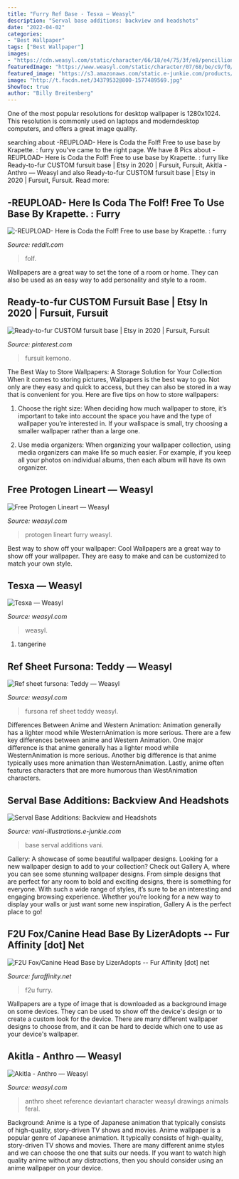 ```yaml
---
title: "Furry Ref Base - Tesxa — Weasyl"
description: "Serval base additions: backview and headshots"
date: "2022-04-02"
categories:
- "Best Wallpaper"
tags: ["Best Wallpaper"]
images:
- "https://cdn.weasyl.com/static/character/66/18/e4/75/3f/e8/pencillion-47938.cover.png"
featuredImage: "https://www.weasyl.com/static/character/07/68/be/c9/f0/90/alcina24-16460.submit.21699.png"
featured_image: "https://s3.amazonaws.com/static.e-junkie.com/products/images/1595429-1.png"
image: "http://t.facdn.net/34379532@800-1577489569.jpg"
ShowToc: true
author: "Billy Breitenberg"
---
```



One of the most popular resolutions for desktop wallpaper is 1280x1024. This resolution is commonly used on laptops and moderndesktop computers, and offers a great image quality.

	

		
searching about -REUPLOAD- Here is Coda the Folf! Free to use base by Krapette. : furry you've came to the right page. We have 8 Pics about -REUPLOAD- Here is Coda the Folf! Free to use base by Krapette. : furry like Ready-to-fur CUSTOM fursuit base | Etsy in 2020 | Fursuit, Fursuit, Akitla - Anthro — Weasyl and also Ready-to-fur CUSTOM fursuit base | Etsy in 2020 | Fursuit, Fursuit. Read more:
		
    
## -REUPLOAD- Here Is Coda The Folf! Free To Use Base By Krapette. : Furry

<img loading=lazy src="https://preview.redd.it/hlzzongfzdr41.jpg?auto=webp&amp;s=437d89c8df24bef3d0f32781dcf0aadec89c974e" onerror="this.onerror=null;this.src='https://tse1.mm.bing.net/th?id=OIP.pUavIJ0RjB4N4H3jcG28IwHaHa&amp;pid=15.1';" alt="-REUPLOAD- Here is Coda the Folf! Free to use base by Krapette. : furry">

_Source: reddit.com_

>folf. 

	

Wallpapers are a great way to set the tone of a room or home. They can also be used as an easy way to add personality and style to a room.

    
## Ready-to-fur CUSTOM Fursuit Base | Etsy In 2020 | Fursuit, Fursuit

<img loading=lazy src="https://i.pinimg.com/736x/08/a9/c7/08a9c76ab3d515678338fa86f328f031.jpg" onerror="this.onerror=null;this.src='https://tse4.mm.bing.net/th?id=OIP.RYzssKJV7pcgxMk1opfVIAHaHa&amp;pid=15.1';" alt="Ready-to-fur CUSTOM fursuit base | Etsy in 2020 | Fursuit, Fursuit">

_Source: pinterest.com_

>fursuit kemono. 

	

The Best Way to Store Wallpapers: A Storage Solution for Your Collection
When it comes to storing pictures, Wallpapers is the best way to go. Not only are they easy and quick to access, but they can also be stored in a way that is convenient for you. Here are five tips on how to store wallpapers:
1) Choose the right size: When deciding how much wallpaper to store, it’s important to take into account the space you have and the type of wallpaper you’re interested in. If your wallspace is small, try choosing a smaller wallpaper rather than a large one.

2) Use media organizers: When organizing your wallpaper collection, using media organizers can make life so much easier. For example, if you keep all your photos on individual albums, then each album will have its own organizer.

    
## Free Protogen Lineart — Weasyl

<img loading=lazy src="https://cdn.weasyl.com/~pokettomonsta/submissions/1478126/c7420c341bd9bab930a4eb7e7129aee81f36a89fcc511acf6028193a1e91cb23/pokettomonsta-free-protogen-lineart.png?download" onerror="this.onerror=null;this.src='https://tse2.mm.bing.net/th?id=OIP.upnm8dgPrSGzJVKgKK8XvgHaLm&amp;pid=15.1';" alt="Free Protogen Lineart — Weasyl">

_Source: weasyl.com_

>protogen lineart furry weasyl. 

	

Best way to show off your wallpaper:
Cool Wallpapers are a great way to show off your wallpaper. They are easy to make and can be customized to match your own style.

    
## Tesxa — Weasyl

<img loading=lazy src="https://cdn.weasyl.com/static/character/66/18/e4/75/3f/e8/pencillion-47938.cover.png" onerror="this.onerror=null;this.src='https://tse2.mm.bing.net/th?id=OIP.cEluNCrpOtyLFadJSwX3sgHaEE&amp;pid=15.1';" alt="Tesxa — Weasyl">

_Source: weasyl.com_

>weasyl. 

	

1. tangerine 

    
## Ref Sheet Fursona: Teddy — Weasyl

<img loading=lazy src="https://cdn.weasyl.com/~otterbones/submissions/945550/804ac4eb0bf90d5e1a03244ec250b30745964de44f61ed80b7b85aca63311e11/otterbones-ref-sheet-fursona-teddy.png" onerror="this.onerror=null;this.src='https://tse3.mm.bing.net/th?id=OIP.paVsgI0EeueoA8odtNEhBAHaG2&amp;pid=15.1';" alt="Ref sheet fursona: Teddy — Weasyl">

_Source: weasyl.com_

>fursona ref sheet teddy weasyl. 

	

Differences Between Anime and Western Animation: Animation generally has a lighter mood while WesternAnimation is more serious.
There are a few key differences between anime and Western Animation. One major difference is that anime generally has a lighter mood while WesternAnimation is more serious. Another big difference is that anime typically uses more animation than WesternAnimation. Lastly, anime often features characters that are more humorous than WestAnimation characters.

    
## Serval Base Additions: Backview And Headshots

<img loading=lazy src="https://s3.amazonaws.com/static.e-junkie.com/products/images/1595429-1.png" onerror="this.onerror=null;this.src='https://tse2.mm.bing.net/th?id=OIP.6bb57AaPZ4lDeDppBFv9LAHaEK&amp;pid=15.1';" alt="Serval Base Additions: Backview and Headshots">

_Source: vani-illustrations.e-junkie.com_

>base serval additions vani. 

	

Gallery: A showcase of some beautiful wallpaper designs.
Looking for a new wallpaper design to add to your collection? Check out Gallery A, where you can see some stunning wallpaper designs. From simple designs that are perfect for any room to bold and exciting designs, there is something for everyone. With such a wide range of styles, it’s sure to be an interesting and engaging browsing experience. Whether you’re looking for a new way to display your walls or just want some new inspiration, Gallery A is the perfect place to go!





	
	
    
## F2U Fox/Canine Head Base By LizerAdopts -- Fur Affinity [dot] Net

<img loading=lazy src="http://t.facdn.net/34379532@800-1577489569.jpg" onerror="this.onerror=null;this.src='https://tse1.mm.bing.net/th?id=OIP.2vMSBcHPgb_kSkR66rJVcgHaFo&amp;pid=15.1';" alt="F2U Fox/Canine Head Base by LizerAdopts -- Fur Affinity [dot] net">

_Source: furaffinity.net_

>f2u furry. 

	

Wallpapers are a type of image that is downloaded as a background image on some devices. They can be used to show off the device's design or to create a custom look for the device. There are many different wallpaper designs to choose from, and it can be hard to decide which one to use as your device's wallpaper.

    
## Akitla - Anthro — Weasyl

<img loading=lazy src="https://www.weasyl.com/static/character/07/68/be/c9/f0/90/alcina24-16460.submit.21699.png" onerror="this.onerror=null;this.src='https://tse1.mm.bing.net/th?id=OIP.1dFMEIBP6QHnBcKXAfC2iwHaFO&amp;pid=15.1';" alt="Akitla - Anthro — Weasyl">

_Source: weasyl.com_

>anthro sheet reference deviantart character weasyl drawings animals feral. 

	

Background: Anime is a type of Japanese animation that typically consists of high-quality, story-driven TV shows and movies.
Anime wallpaper is a popular genre of Japanese animation. It typically consists of high-quality, story-driven TV shows and movies. There are many different anime styles and we can choose the one that suits our needs. If you want to watch high quality anime without any distractions, then you should consider using an anime wallpaper on your device.

